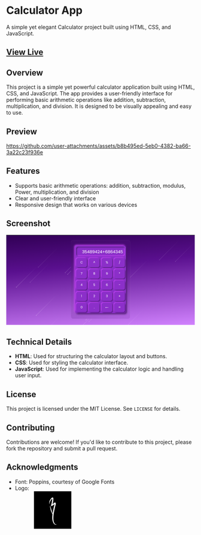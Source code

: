 # Calculator App

A simple yet elegant Calculator project built using HTML, CSS, and JavaScript.

## [View Live](https://basharkhan7776.github.io/Calculator_App/) 

## Overview

This project is a simple yet powerful calculator application built using HTML, CSS, and JavaScript. The app provides a user-friendly interface for performing basic arithmetic operations like addition, subtraction, multiplication, and division. It is designed to be visually appealing and easy to use.

## Preview


https://github.com/user-attachments/assets/b8b495ed-5eb0-4382-ba66-3a22c23f936e




## Features

- Supports basic arithmetic operations: addition, subtraction, modulus, Power, multiplication, and division
- Clear and user-friendly interface
- Responsive design that works on various devices

## Screenshot

![Calculator App Screenshot](assets/Screenshot.png)

## Technical Details

- **HTML**: Used for structuring the calculator layout and buttons.
- **CSS**: Used for styling the calculator interface.
- **JavaScript**: Used for implementing the calculator logic and handling user input.

## License

This project is licensed under the MIT License. See `LICENSE` for details.

## Contributing

Contributions are welcome! If you'd like to contribute to this project, please fork the repository and submit a pull request.

## Acknowledgments

- Font: Poppins, courtesy of Google Fonts
- Logo: <br><img src="assets/Logo.jpg" style="width:100px; margin-left:50px">
